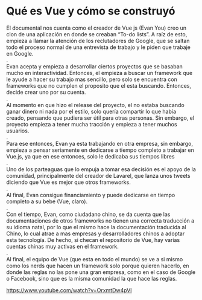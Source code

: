 # Qué es Vue y cómo se construyó

El documental nos cuenta como el creador de Vue js (Evan You) creo un clon de una aplicación en donde se creaban “To-do lists”. A raíz de esto, empieza a llamar la atención de los reclutadores de Google, que se saltan todo el proceso normal de una entrevista de trabajo y le piden que trabaje en Google.  
.  
Evan acepta y empieza a desarrollar ciertos proyectos que se basaban mucho en interactividad. Entonces, el empieza a buscar un framework que le ayude a hacer su trabajo mas sencillo, pero solo se encuentra con frameworks que no cumplen el proposito que el esta buscando. Entonces, decide crear uno por su cuenta.  
.  
Al momento en que hizo el release del proyecto, el no estaba buscando ganar dinero ni nada por el estilo, solo quería compartir lo que había creado, pensando que pudiera ser útil para otras personas. Sin embargo, el proyecto empieza a tener mucha tracción y empieza a tener muchos usuarios.  
.  
Para ese entonces, Evan ya esta trabajando en otra empresa, sin embargo, empieza a pensar seriamente en dedicarse a tiempo completo a trabajar en Vue.js, ya que en ese entonces, solo le dedicaba sus tiempos libres  
.  
Uno de los parteaguas que lo empuja a tomar esa decisión es el apoyo de la comunidad, principalmente del creador de Lavarel, que lanza unos tweets diciendo que Vue es mejor que otros frameworks.  
.  
Al final, Evan consigue financiamiento y puede dedicarse en tiempo completo a su bebe (Vue, claro).  
.  
Con el tiempo, Evan, como ciudadano chino, se da cuenta que las documentaciones de otros frameworks no tienen una correcta traducción a su idioma natal, por lo que el mismo hace la documentación traducida al Chino, lo cual atrae a mas empresas y desarrolladores chinos a adoptar esta tecnología. De hecho, si checan el repositorio de Vue, hay varias cuentas chinas muy activas en el framework.  
.  
Al final, el equipo de Vue (que esta en todo el mundo) se ve a si mismo como los nerds que hacen un framework solo porque quieren hacerlo, en donde las reglas no las pone una gran empresa, como en el caso de Google o Facebook, sino que es la misma comunidad la que hace las reglas.

https://www.youtube.com/watch?v=OrxmtDw4pVI